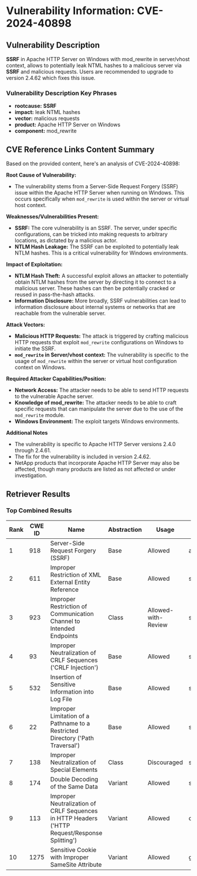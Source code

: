 # Vulnerability Information: CVE-2024-40898

## Vulnerability Description
**SSRF** in Apache HTTP Server on Windows with mod_rewrite in server/vhost context, allows to potentially leak NTML hashes to a malicious server via **SSRF** and malicious requests. Users are recommended to upgrade to version 2.4.62 which fixes this issue.

### Vulnerability Description Key Phrases
- **rootcause:** **SSRF**
- **impact:** leak NTML hashes
- **vector:** malicious requests
- **product:** Apache HTTP Server on Windows
- **component:** mod_rewrite

## CVE Reference Links Content Summary
Based on the provided content, here's an analysis of CVE-2024-40898:

**Root Cause of Vulnerability:**

*   The vulnerability stems from a Server-Side Request Forgery (SSRF) issue within the Apache HTTP Server when running on Windows. This occurs specifically when `mod_rewrite` is used within the server or virtual host context.

**Weaknesses/Vulnerabilities Present:**

*   **SSRF:** The core vulnerability is an SSRF. The server, under specific configurations, can be tricked into making requests to arbitrary locations, as dictated by a malicious actor.
*   **NTLM Hash Leakage:** The SSRF can be exploited to potentially leak NTLM hashes. This is a critical vulnerability for Windows environments.

**Impact of Exploitation:**

*   **NTLM Hash Theft:** A successful exploit allows an attacker to potentially obtain NTLM hashes from the server by directing it to connect to a malicious server. These hashes can then be potentially cracked or reused in pass-the-hash attacks.
*   **Information Disclosure:** More broadly, SSRF vulnerabilities can lead to information disclosure about internal systems or networks that are reachable from the vulnerable server.

**Attack Vectors:**

*   **Malicious HTTP Requests:** The attack is triggered by crafting malicious HTTP requests that exploit `mod_rewrite` configurations on Windows to initiate the SSRF.
*   **`mod_rewrite` in Server/vhost context:** The vulnerability is specific to the usage of `mod_rewrite` within the server or virtual host configuration context on Windows.

**Required Attacker Capabilities/Position:**

*   **Network Access:** The attacker needs to be able to send HTTP requests to the vulnerable Apache server.
*   **Knowledge of mod_rewrite:** The attacker needs to be able to craft specific requests that can manipulate the server due to the use of the `mod_rewrite` module.
*   **Windows Environment:** The exploit targets Windows environments.

**Additional Notes**
*   The vulnerability is specific to Apache HTTP Server versions 2.4.0 through 2.4.61.
*   The fix for the vulnerability is included in version 2.4.62.
*   NetApp products that incorporate Apache HTTP Server may also be affected, though many products are listed as not affected or under investigation.

## Retriever Results

### Top Combined Results

| Rank | CWE ID | Name | Abstraction | Usage  | Retrievers | Individual Scores |
|------|--------|------|-------------|-------|------------|-------------------|
| 1 | 918 | Server-Side Request Forgery (SSRF) | Base | Allowed | alternate_terms | 1.000 |
| 2 | 611 | Improper Restriction of XML External Entity Reference | Base | Allowed | sparse | 0.260 |
| 3 | 923 | Improper Restriction of Communication Channel to Intended Endpoints | Class | Allowed-with-Review | sparse | 0.241 |
| 4 | 93 | Improper Neutralization of CRLF Sequences ('CRLF Injection') | Base | Allowed | sparse | 0.227 |
| 5 | 532 | Insertion of Sensitive Information into Log File | Base | Allowed | sparse | 0.226 |
| 6 | 22 | Improper Limitation of a Pathname to a Restricted Directory ('Path Traversal') | Base | Allowed | sparse | 0.224 |
| 7 | 138 | Improper Neutralization of Special Elements | Class | Discouraged | sparse | 0.223 |
| 8 | 174 | Double Decoding of the Same Data | Variant | Allowed | sparse | 0.218 |
| 9 | 113 | Improper Neutralization of CRLF Sequences in HTTP Headers ('HTTP Request/Response Splitting') | Variant | Allowed | dense | 0.518 |
| 10 | 1275 | Sensitive Cookie with Improper SameSite Attribute | Variant | Allowed | graph | 0.003 |

